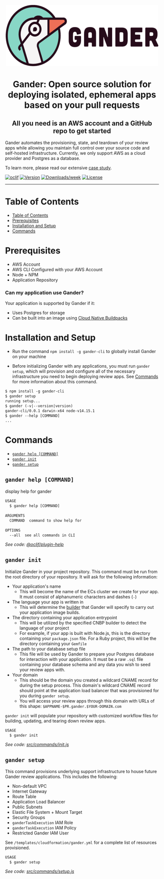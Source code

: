 <p align="center">
  <img src="logo_color.png" width="500" height="200" />
</p>

<h1 align="center">Gander: Open source solution for deploying isolated, ephemeral apps based on your pull requests</h1>
<h2 align="center">All you need is an AWS account and a GitHub repo to get started</h2>

Gander automates the provisioning, state, and teardown of your review apps while allowing you maintain full control over your source code and self-hosted infrastructure. Currently, we only support AWS as a cloud provider and Postgres as a database.

To learn more, please read our extensive [case study](http://gander-framework.github.io).

[![oclif](https://img.shields.io/badge/cli-oclif-brightgreen.svg)](https://oclif.io)
[![Version](https://img.shields.io/npm/v/fleet-cli.svg)](https://npmjs.org/package/gander-cli)
[![Downloads/week](https://img.shields.io/npm/dw/fleet-cli.svg)](https://npmjs.org/package/gander-cli)
[![License](https://img.shields.io/npm/l/fleet-cli.svg)](https://github.com/gander-framework/gander-cli/blob/master/package.json)

---

# Table of Contents

<!-- toc -->

- [Table of Contents](#table-of-contents)
- [Prerequisites](#prerequisites)
- [Installation and Setup](#installsetup)
- [Commands](#commands)
<!-- tocstop -->

# Prerequisites

<!--prerequisites-->

- AWS Account
- AWS CLI Configured with your AWS Account
- Node + NPM
- Application Repository

### Can my application use Gander?

Your application is supported by Gander if it:

- Uses Postgres for storage
- Can be built into an image using [Cloud Native Buildpacks](https://buildpacks.io/)
<!--prerequisitesstop-->

# Installation and Setup

<!--installsetup-->

- Run the command `npm install -g gander-cli` to globally install Gander on your machine

- Before initializing Gander with any applications, you must run `gander setup`, which will provision and configure all of the necessary infrastructure you need to begin deploying review apps. See [Commands](#commands) for more information about this command.

```sh-session
$ npm install -g gander-cli
$ gander setup
running setup...
$ gander (-v|--version|version)
gander-cli/0.0.1 darwin-x64 node-v14.15.1
$ gander --help [COMMAND]
...
```

<!--installsetupstop-->

# Commands

<!-- commands -->

- [`gander help [COMMAND]`](#gander-help-command)
- [`gander init`](#gander-init)
- [`gander setup`](#gander-setup)

## `gander help [COMMAND]`

display help for gander

```
USAGE
  $ gander help [COMMAND]

ARGUMENTS
  COMMAND  command to show help for

OPTIONS
  --all  see all commands in CLI
```

_See code: [@oclif/plugin-help](https://github.com/oclif/plugin-help/blob/v3.2.2/src/commands/help.ts)_

## `gander init`

Initialize Gander in your project repository. This command must be run from the root directory of your repository.
It will ask for the following information:

- Your application's name
  - This will become the name of the ECs cluster we create for your app. It must consist of alphanumeric characters and dashes (`-`)
- The language your app is written in
  - This will determine the [builder](https://buildpacks.io/docs/concepts/components/builder/) that Gander will specify to carry out your application image builds.
- The directory containing your application entrypoint
  - This will be utilized by the specified CNBP builder to detect the language of your project
  - For example, if your app is built with Node.js, this is the directory containing your `package.json` file. For a Ruby project, this will be the directory containing your `Gemfile`
- The path to your database setup file
  - This file will be used by Gander to prepare your Postgres database for interaction with your application. It must be a raw `.sql` file containing your database schema and any data you wish to seed your review apps with.
- Your domain
  - This should be the domain you created a wildcard CNAME record for during the setup process. This domain's wildcard CNAME record should point at the application load balancer that was provisioned for you during `gander setup`.
  - You will access your review apps through this domain with URLs of this shape: `$APPNAME-$PR.gander.$YOUR-DOMAIN.com`

`gander init` will populate your repository with customized workflow files for building, updating, and tearing down review apps.

```
USAGE
  $ gander init
```

_See code: [src/commands/init.js](https://github.com/gander-framework/gander-cli/blob/v0.0.1/src/commands/init.js)_

## `gander setup`

This command provisions underlying support infrastructure to house future Gander review applications.
This includes the following:

- Non-default VPC
- Internet Gateway
- Route Table
- Application Load Balancer
- Public Subnets
- Elastic File System + Mount Target
- Security Groups
- `ganderTaskExecution` IAM Role
- `ganderTaskExecution` IAM Policy
- Restricted Gander IAM User

See `/templates/cloudformation/gander.yml` for a complete list of resources provisioned.

```
USAGE
  $ gander setup
```

_See code: [src/commands/setup.js](https://github.com/gander-framework/gander-cli/blob/v0.0.1/src/commands/setup.js)_

<!-- commandsstop -->
